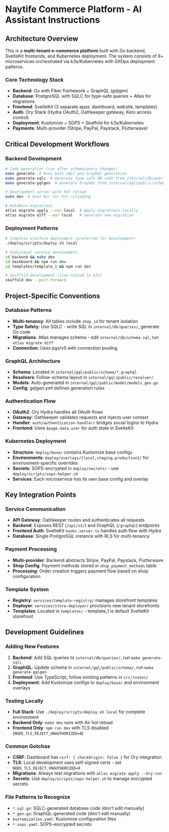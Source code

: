 # Naytife Commerce Platform - AI Assistant Instructions

## Architecture Overview

This is a **multi-tenant e-commerce platform** built with Go backend, SvelteKit frontends, and Kubernetes deployment. The system consists of 8+ microservices orchestrated via k3s/Kubernetes with GitOps deployment patterns.

### Core Technology Stack
- **Backend**: Go with Fiber framework + GraphQL (gqlgen)
- **Database**: PostgreSQL with SQLC for type-safe queries + Atlas for migrations
- **Frontend**: SvelteKit (3 separate apps: dashboard, website, templates)
- **Auth**: Ory Stack (Hydra OAuth2, Oathkeeper gateway, Keto access control)
- **Deployment**: Kustomize + SOPS + Skaffold for k3s/Kubernetes
- **Payments**: Multi-provider (Stripe, PayPal, Paystack, Flutterwave)

## Critical Development Workflows

### Backend Development
```bash
# Code generation (run after schema/query changes)
make generate  # Runs both SQLC and GraphQL generation
make generate-sqlc  # Generate type-safe DB code from internal/db/queries/*.sql
make generate-gqlgen  # Generate GraphQL from internal/gql/public/schema/*.graphql

# Development server with hot reload
make dev  # Uses Air for hot reloading

# Database migrations
atlas migrate apply --env local  # Apply migrations locally
atlas migrate diff --env local   # Generate new migration
```

### Deployment Patterns
```bash
# Complete platform deployment (preferred for development)
./deploy/scripts/deploy.sh local

# Individual service development
cd backend && make dev
cd dashboard && npm run dev
cd templates/template_1 && npm run dev

# Skaffold development (live reload in k3s)
skaffold dev --port-forward
```

## Project-Specific Conventions

### Database Patterns
- **Multi-tenancy**: All tables include `shop_id` for tenant isolation
- **Type Safety**: Use SQLC - write SQL in `internal/db/queries/`, generate Go code
- **Migrations**: Atlas manages schema - edit `internal/db/schema.sql`, run `atlas migrate diff`
- **Connection**: Uses pgx/v5 with connection pooling

### GraphQL Architecture
- **Schema**: Located in `internal/gql/public/schema/*.graphql`
- **Resolvers**: Follow-schema layout in `internal/gql/public/resolver/`
- **Models**: Auto-generated in `internal/gql/public/model/models_gen.go`
- **Config**: gqlgen.yml defines generation rules

### Authentication Flow
- **OAuth2**: Ory Hydra handles all OAuth flows
- **Gateway**: Oathkeeper validates requests and injects user context
- **Handler**: `auth/authentication-handler/` bridges social logins to Hydra
- **Frontend**: Uses `$page.data.user` for auth state in SvelteKit

### Kubernetes Deployment
- **Structure**: `deploy/base/` contains Kustomize base configs
- **Environments**: `deploy/overlays/{local,staging,production}/` for environment-specific overrides
- **Secrets**: SOPS-encrypted in `deploy/secrets/` - use `deploy/scripts/sops-helper.sh`
- **Services**: Each microservice has its own base config and overlay

## Key Integration Points

### Service Communication
- **API Gateway**: Oathkeeper routes and authenticates all requests
- **Backend**: Exposes REST (`/api/v1/`) and GraphQL (`/graphql`) endpoints
- **Frontend Auth**: SvelteKit `hooks.server.ts` handles auth flow with Hydra
- **Database**: Single PostgreSQL instance with RLS for multi-tenancy

### Payment Processing
- **Multi-provider**: Backend abstracts Stripe, PayPal, Paystack, Flutterwave
- **Shop Config**: Payment methods stored in `shop_payment_methods` table
- **Processing**: Order creation triggers payment flow based on shop configuration

### Template System
- **Registry**: `services/template-registry/` manages storefront templates
- **Deployer**: `services/store-deployer/` provisions new tenant storefronts
- **Templates**: Located in `templates/` - template_1 is default SvelteKit storefront

## Development Guidelines

### Adding New Features
1. **Backend**: Add SQL queries to `internal/db/queries/`, run `make generate-sqlc`
2. **GraphQL**: Update schema in `internal/gql/public/schema/`, run `make generate-gqlgen`
3. **Frontend**: Use TypeScript, follow existing patterns in `src/routes/`
4. **Deployment**: Add Kustomize configs to `deploy/base/` and environment overlays

### Testing Locally
- **Full Stack**: Use `./deploy/scripts/deploy.sh local` for complete environment
- **Backend Only**: `make dev` runs with Air hot reload
- **Frontend Only**: `npm run dev` with TLS disabled (`NODE_TLS_REJECT_UNAUTHORIZED=0`)

### Common Gotchas
- **CSRF**: Dashboard has `csrf: { checkOrigin: false }` for Ory integration
- **TLS**: Local development uses self-signed certs - set `NODE_TLS_REJECT_UNAUTHORIZED=0`
- **Migrations**: Always test migrations with `atlas migrate apply --dry-run`
- **Secrets**: Use `deploy/scripts/sops-helper.sh` to manage encrypted secrets

### File Patterns to Recognize
- `*.sql.go`: SQLC-generated database code (don't edit manually)
- `*_gen.go`: GraphQL-generated code (don't edit manually)
- `kustomization.yaml`: Kustomize configuration files
- `*.sops.yaml`: SOPS-encrypted secrets
